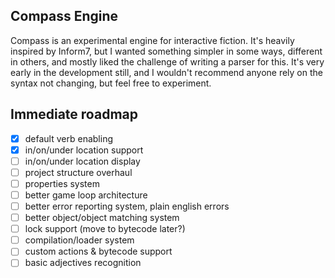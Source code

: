 ## Compass Engine

Compass is an experimental engine for interactive fiction. It's heavily inspired by Inform7, but I wanted something simpler in some ways, different in others, and mostly liked the challenge of writing a parser for this. It's very early in the development still, and I wouldn't recommend anyone rely on the syntax not changing, but feel free to experiment.

## Immediate roadmap

- [x] default verb enabling
- [x] in/on/under location support
- [ ] in/on/under location display
- [ ] project structure overhaul
- [ ] properties system
- [ ] better game loop architecture
- [ ] better error reporting system, plain english errors
- [ ] better object/object matching system
- [ ] lock support (move to bytecode later?)
- [ ] compilation/loader system
- [ ] custom actions & bytecode support
- [ ] basic adjectives recognition